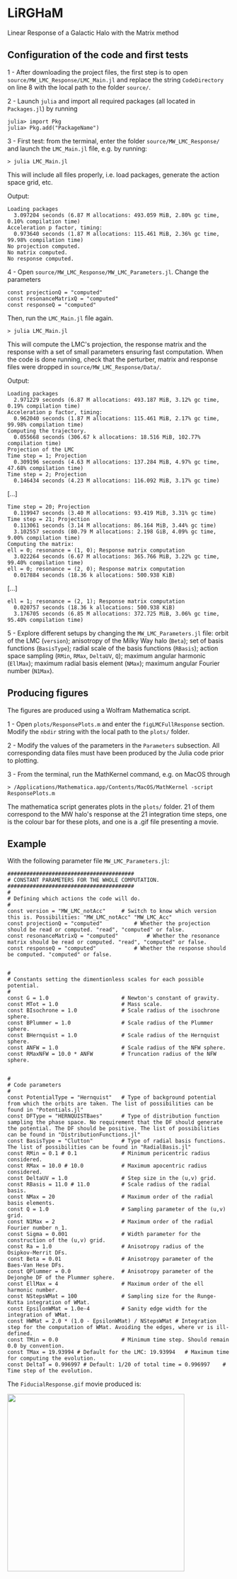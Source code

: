 # LiRGHaM
Linear Response of a Galactic Halo with the Matrix method


## Configuration of the code and first tests

1 - After downloading the project files, the first step is to open `source/MW_LMC_Response/LMC_Main.jl` and replace the string `CodeDirectory` on line 8 with the local path to the folder `source/`.

2 - Launch `julia` and import all required packages (all located in `Packages.jl`) by running 

```
julia> import Pkg
julia> Pkg.add("PackageName")
```

3 - First test: from the terminal, enter the folder `source/MW_LMC_Response/` and launch the `LMC_Main.jl` file, e.g. by running:

```
> julia LMC_Main.jl
```

This will include all files properly, i.e. load packages, generate the action space grid, etc.

Output:

```
Loading packages
  3.097204 seconds (6.87 M allocations: 493.059 MiB, 2.80% gc time, 0.10% compilation time)
Acceleration p factor, timing:
  0.973640 seconds (1.87 M allocations: 115.461 MiB, 2.36% gc time, 99.98% compilation time)
No projection computed.
No matrix computed.
No response computed.
```


4 - Open `source/MW_LMC_Response/MW_LMC_Parameters.jl`. Change the parameters 

```
const projectionQ = "computed"
const resonanceMatrixQ = "computed"
const responseQ = "computed"
```

Then, run the `LMC_Main.jl` file again.

```
> julia LMC_Main.jl
```

This will compute the LMC's projection, the response matrix and the response with a set of small parameters ensuring fast computation. When the code is done running, check that the perturber, matrix and response files were dropped in `source/MW_LMC_Response/Data/`.

Output: 

```
Loading packages
  2.971229 seconds (6.87 M allocations: 493.187 MiB, 3.12% gc time, 0.19% compilation time)
Acceleration p factor, timing:
  0.962040 seconds (1.87 M allocations: 115.461 MiB, 2.17% gc time, 99.98% compilation time)
Computing the trajectory.
  0.055668 seconds (306.67 k allocations: 18.516 MiB, 102.77% compilation time)
Projection of the LMC
Time step = 1; Projection
  0.309196 seconds (4.63 M allocations: 137.284 MiB, 4.97% gc time, 47.68% compilation time)
Time step = 2; Projection
  0.146434 seconds (4.23 M allocations: 116.092 MiB, 3.17% gc time)
```
 
[...]

```
Time step = 20; Projection
  0.119947 seconds (3.40 M allocations: 93.419 MiB, 3.31% gc time)
Time step = 21; Projection
  0.113061 seconds (3.14 M allocations: 86.164 MiB, 3.44% gc time)
  3.102557 seconds (80.79 M allocations: 2.198 GiB, 4.09% gc time, 9.00% compilation time)
Computing the matrix: 
ell = 0; resonance = (1, 0); Response matrix computation
  3.022264 seconds (6.67 M allocations: 365.766 MiB, 3.22% gc time, 99.40% compilation time)
ell = 0; resonance = (2, 0); Response matrix computation
  0.017884 seconds (18.36 k allocations: 500.938 KiB)
```

[...] 

```
ell = 1; resonance = (2, 1); Response matrix computation
  0.020757 seconds (18.36 k allocations: 500.938 KiB)
  3.176705 seconds (6.85 M allocations: 372.725 MiB, 3.06% gc time, 95.40% compilation time)
```

5 - Explore different setups by changing the `MW_LMC_Parameters.jl` file: orbit of the LMC (`version`); anisotropy of the Milky Way halo (`Beta`); set of basis functions (`BasisType`); radial scale of the basis functions (`RBasis`); action space sampling (`RMin`, `RMax`, `DeltaUV`, `Q`); maximum angular harmonic (`EllMax`); maximum radial basis element (`NMax`); maximum angular Fourier number (`N1Max`). 


## Producing figures

The figures are produced using a Wolfram Mathematica script.

1 - Open `plots/ResponsePlots.m` and enter the `figLMCFullResponse` section. Modify the `nbdir` string with the local path to the `plots/` folder. 

2 - Modify the values of the parameters in the `Parameters` subsection. All corresponding data files must have been produced by the Julia code prior to plotting.

3 - From the terminal, run the MathKernel command, e.g. on MacOS through

```
> /Applications/Mathematica.app/Contents/MacOS/MathKernel -script ResponsePlots.m
```

The mathematica script generates plots in the `plots/` folder. 21 of them correspond to the MW halo's response at the 21 integration time steps, one is the colour bar for these plots, and one is a .gif file presenting a movie.


## Example

With the following parameter file `MW_LMC_Parameters.jl`:
```
########################################
# CONSTANT PARAMETERS FOR THE WHOLE COMPUTATION.
########################################
#
# Defining which actions the code will do.
#
const version = "MW_LMC_notAcc" 	# Switch to know which version this is. Possibilities: "MW_LMC_notAcc" "MW_LMC_Acc"
const projectionQ = "computed" 			# Whether the projection should be read or computed. "read", "computed" or false.
const resonanceMatrixQ = "computed" 		# Whether the resonance matrix should be read or computed. "read", "computed" or false.
const responseQ = "computed" 			# Whether the response should be computed. "computed" or false.


#
# Constants setting the dimentionless scales for each possible potential.
#
const G = 1.0						# Newton's constant of gravity.
const MTot = 1.0					# Mass scale.
const BIsochrone = 1.0				# Scale radius of the isochrone sphere.
const BPlummer = 1.0				# Scale radius of the Plummer sphere.
const BHernquist = 1.0				# Scale radius of the Hernquist sphere.
const ANFW = 1.0					# Scale radius of the NFW sphere.
const RMaxNFW = 10.0 * ANFW			# Truncation radius of the NFW sphere.


#
# Code parameters
#
const PotentialType = "Hernquist" 	# Type of background potential from which the orbits are taken. The list of possibilities can be found in "Potentials.jl"
const DFType = "HERNQUISTBaes"		# Type of distribution function sampling the phase space. No requirement that the DF should generate the potential. The DF should be positive. The list of possibilities can be found in "DistributionFunctions.jl"
const BasisType = "Clutton"			# Type of radial basis functions. The list of possibilities can be found in "RadialBasis.jl"
const RMin = 0.1 # 0.1				# Minimum pericentric radius considered.
const RMax = 10.0 # 10.0			# Maximum apocentric radius considered.
const DeltaUV = 1.0					# Step size in the (u,v) grid.
const RBasis = 11.0 # 11.0			# Scale radius of the radial basis.
const NMax = 20						# Maximum order of the radial basis elements.
const Q = 1.0						# Sampling parameter of the (u,v) grid.
const N1Max = 2						# Maximum order of the radial Fourier number n_1.
const Sigma = 0.001					# Width parameter for the construction of the (u,v) grid.
const Ra = 1.0						# Anisotropy radius of the Osipkov-Merrit DFs.
const Beta = 0.01					# Anisotropy parameter of the Baes-Van Hese DFs.
const QPlummer = 0.0				# Anisotropy parameter of the Dejonghe DF of the Plummer sphere.
const EllMax = 4					# Maximum order of the ell harmonic number.
const NStepsWMat = 100				# Sampling size for the Runge-Kutta integration of WMat.
const EpsilonWMat = 1.0e-4			# Sanity edge width for the integration of WMat.
const HWMat = 2.0 * (1.0 - EpsilonWMat) / NStepsWMat # Integration step for the computation of WMat. Avoiding the edges, where vr is ill-defined.
const TMin = 0.0					# Minimum time step. Should remain 0.0 by convention.
const TMax = 19.93994 # Default for the LMC: 19.93994	# Maximum time for computing the evolution.
const DeltaT = 0.996997 # Default: 1/20 of total time = 0.996997	# Time step of the evolution.
```

The `FiducialResponse.gif` movie produced is:

<img src="https://user-images.githubusercontent.com/103592382/165072369-4f917577-5476-4356-b3e3-a942beac73a0.gif" width="400" height="400">
